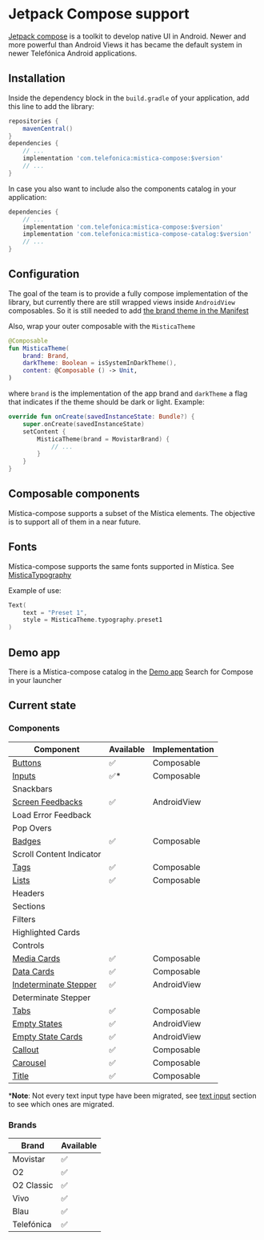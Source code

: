 # Jetpack Compose support

[Jetpack compose](https://developer.android.com/jetpack/compose) is a toolkit to develop native UI in Android. Newer and more powerful than Android Views it has
became the default system in newer Telefónica Android applications.

## Installation

Inside the dependency block in the `build.gradle` of your application, add this line to add the library:

```groovy
repositories {
    mavenCentral()
}
dependencies {
    // ...
    implementation 'com.telefonica:mistica-compose:$version'
    // ...
}
```

In case you also want to include also the components catalog in your application:

```groovy
dependencies {
    // ...
    implementation 'com.telefonica:mistica-compose:$version'
    implementation 'com.telefonica:mistica-compose-catalog:$version'
    // ...
}
```

## Configuration

The goal of the team is to provide a fully compose implementation of the library, but currently there are still wrapped views inside `AndroidView` composables.
So it is still needed to add [the brand theme in the Manifest](../README.md#configuration)

Also, wrap your outer composable with the `MisticaTheme`

```kotlin
@Composable
fun MisticaTheme(
    brand: Brand,
    darkTheme: Boolean = isSystemInDarkTheme(),
    content: @Composable () -> Unit,
)
```

where `brand` is the implementation of the app brand and `darkTheme` a flag that indicates if the theme should be dark or light. Example:

```kotlin
override fun onCreate(savedInstanceState: Bundle?) {
    super.onCreate(savedInstanceState)
    setContent {
        MisticaTheme(brand = MovistarBrand) {
            // ...
        }
    }
}
```

## Composable components

Mística-compose supports a subset of the Mística elements. The objective is to support all of them in a near future.

## Fonts

Mística-compose supports the same fonts supported in Mística.
See [MisticaTypography](https://github.com/Telefonica/mistica-android/blob/main/library/src/main/java/com/telefonica/mistica/compose/theme/text/MisticaTypography.kt#L14)

Example of use:

```kotlin
Text(
    text = "Preset 1",
    style = MisticaTheme.typography.preset1
)
```

## Demo app

There is a Mística-compose catalog in the [Demo app](https://github.com/Telefonica/mistica-android/blob/main/README.md#demo-app) Search for Compose in your
launcher

## Current state

### Components

| Component                                        | Available | Implementation |
|--------------------------------------------------|-----------|----------------|
| [Buttons](./button/README.md)                    | ✅         | Composable     |
| [Inputs](./input/README.md)                      | ✅*        | Composable     |
| Snackbars                                        |           |                |    				
| [Screen Feedbacks](./feedback/README.md)         | ✅         | AndroidView    |
| Load Error Feedback                              |           |                |    							
| Pop Overs                                        |           |                |    				
| [Badges](./badge/README.md)                      | ✅         | Composable     |
| Scroll Content Indicator                         |           |                |    								
| [Tags](./tag/README.md)                          | ✅         | Composable     |
| [Lists](./list/README.md)                        | ✅️        | Composable     |
| Headers                                          |           |                |    				
| Sections                                         |           |                |    				
| Filters                                          |           |                |    				
| Highlighted Cards                                |           |                |    						
| Controls                                         |           |                |    				
| [Media Cards](./card/mediacard/README.md)        | ✅️        | Composable     |
| [Data Cards](./card/datacard/README.md)          | ✅️        | Composable     |
| [Indeterminate Stepper](./stepper/README.md)     | ✅️        | AndroidView    |
| Determinate Stepper                              |           |                |
| [Tabs](./tabs/README.md)                         | ✅         | Composable     |
| [Empty States](./emptystate/screen/README.md)    | ✅         | AndroidView    |
| [Empty State Cards](./emptystate/card/README.md) | ✅         | AndroidView    |
| [Callout](./callout/README.md)                   | ✅         | Composable     |
| [Carousel](./carousel/README.md)                 | ✅️        | Composable     |
| [Title](./title/README.md)                       | ✅         | Composable     |

***Note**: Not every text input type have been migrated,
see [text input](https://github.com/Telefonica/mistica-android/tree/main/library/src/main/java/com/telefonica/mistica/compose/input/README.md) section to see
which ones are migrated.

### Brands

| Brand              | Available |
|--------------------|-----------|
| Movistar           | ✅         |
| O2                 | ✅         |
| O2 Classic         | ✅         |
| Vivo               | ✅         |
| Blau               | ✅         |
| Telefónica         | ✅         |
